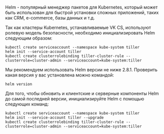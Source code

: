 Helm - популярный менеджер пакетов для Kubernetes, который может быть использован для быстрой установки сложных приложений, таких как CRM, e-commerce, базы данных и т.д.

Так как кластеры Kubernetes, устанавливаемые VK CS, используют ролевую модель безопасности, необходимо инициализировать Helm следующим образом:

```
kubectl create serviceaccount --namespace kube-system tiller
helm init --service-account tiller
kubectl create clusterrolebinding tiller-cluster-rule --clusterrole=cluster-admin --serviceaccount=kube-system:tiller
```

Мы рекомендуем использовать Helm версии не ниже 2.8.1. Проверить какая версия у вас установлена можно командой:

```
helm version
```

Для того, чтобы обновить и клиентские и серверные компоненты Helm до самой последней версии, инициализируйте Helm с помощью следующих команд:

```
kubectl create serviceaccount --namespace kube-system tiller
helm init --service-account tiller --upgrade
kubectl create clusterrolebinding tiller-cluster-rule --clusterrole=cluster-admin --serviceaccount=kube-system:tiller
```
